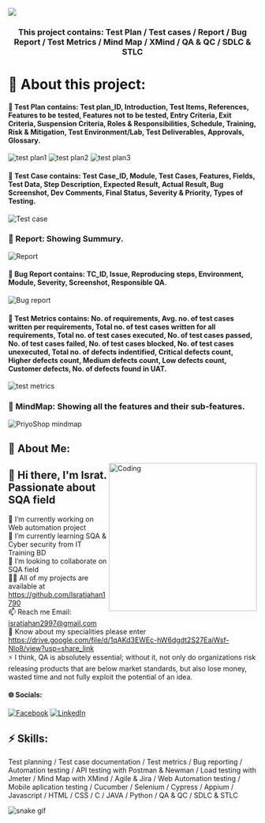 
![](https://images.thedailystar.net/sites/default/files/feature/images/priyoshop-logo-transparent-bg-for-white-bg.png)

<h3 align="center">This project contains: Test Plan / Test cases / Report / Bug Report / Test Metrics / Mind Map / XMind / QA & QC / SDLC & STLC</h3>

# 💫 About this project:
#### 💫 Test Plan contains: Test plan_ID, Introduction, Test Items, References, Features to be tested, Features not to be tested, Entry Criteria, Exit Criteria, Suspension Criteria, Roles & Responsibilities, Schedule, Training, Risk & Mitigation, Test Environment/Lab, Test Deliverables, Approvals, Glossary.
![test plan1](https://user-images.githubusercontent.com/112747904/199232022-918c6d39-ed12-467b-8133-8d8df44ef513.PNG)
![test plan2](https://user-images.githubusercontent.com/112747904/199230832-a521fac8-8645-4133-a0a6-4375df9a83bc.PNG)
![test plan3](https://user-images.githubusercontent.com/112747904/199230847-93248871-2bbf-4922-9ad4-4c1737dd9632.PNG)


#### 💫 Test Case contains: Test Case_ID, Module, Test Cases, Features, Fields, Test Data, Step Description, Expected Result, Actual Result, Bug Screenshot, Dev Comments, Final Status, Severity & Priority, Types of Testing.
![Test case](https://user-images.githubusercontent.com/112747904/199229466-dbd7f1ed-ab5b-4a43-b744-f3ef5eaca31a.PNG)
 
 
### 💫 Report: Showing Summury.
![Report](https://user-images.githubusercontent.com/112747904/199229499-b328b4a7-d7b5-493e-b73a-2ae3d9cac14f.PNG)


#### 💫 Bug Report contains: TC_ID, Issue, Reproducing steps, Environment, Module, Severity, Screenshot, Responsible QA.
![Bug report](https://user-images.githubusercontent.com/112747904/199230151-ac302815-3041-4719-ba44-3d53d9500e06.PNG)


#### 💫 Test Metrics contains: No. of requirements, Avg. no. of test cases written per requirements, Total no. of test cases written for all requirements, Total no. of test cases executed, No. of test cases passed, No. of test cases failed, No. of test cases blocked, No. of test cases unexecuted, Total no. of defects indentified, Critical defects count, Higher defects count, Medium defects count, Low defects count, Customer defects, No. of defects found in UAT.
![test metrics](https://user-images.githubusercontent.com/112747904/199230126-f796b91b-6014-4828-a5e4-29fd6d880285.PNG)


### 💫 MindMap: Showing all the features and their sub-features.
![PriyoShop mindmap](https://user-images.githubusercontent.com/112747904/199227997-39b5525c-0dd0-4335-a35f-88554bc9ad81.png)



## 💫 About Me:
<img align="right" alt="Coding" width="300" src="https://i.imgur.com/tN5CW8d.gif">

## 👋 Hi there, I'm Israt. Passionate about SQA field
🔭 I’m currently working on Web automation project<br>🌱 I’m currently learning SQA & Cyber security from IT Training BD<br>👯 I’m looking to collaborate on SQA field<br>👨‍💻 All of my projects are available at https://github.com/Isratjahan1790<br>📫 Reach me Email: isratjahan2997@gmail.com<br>📄 Know about my specialities please enter https://drive.google.com/file/d/1qAKd3EWEc-hW6dgdt2S27EaiWsf-Nlo8/view?usp=share_link<br>⚡ I think, QA is absolutely essential; without it, not only do organizations risk releasing products that are below market standards, but also lose money, wasted time and not fully exploit the potential of an idea.


#### 🌐 Socials:
[![Facebook](https://img.shields.io/badge/Facebook-%231877F2.svg?logo=Facebook&logoColor=white)](https://facebook.com/ishratjahan.1790) 
[![LinkedIn](https://img.shields.io/badge/LinkedIn-%230077B5.svg?logo=linkedin&logoColor=white)](https://linkedin.com/in/israt-jahan1790) 

## ⚡ Skills:
Test planning / Test case documentation / Test metrics / Bug reporting / Automation testing / API testing with Postman & Newman / Load testing with Jmeter / Mind Map with XMind / Agile & Jira /  Web Automation testing / Mobile aplication testing / Cucumber / Selenium / Cypress / Appium / Javascript /  HTML / CSS / C / JAVA / Python / QA & QC / SDLC & STLC

![snake gif](https://github.com/Isratjahan1790/Isratjahan1790/blob/output/github-contribution-grid-snake.gif)
